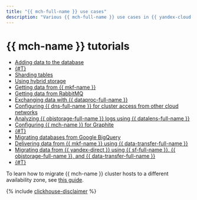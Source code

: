 ```yaml
---
title: "{{ mch-full-name }} use cases"
description: "Various {{ mch-full-name }} use cases in {{ yandex-cloud }}."
---
```


# {{ mch-name }} tutorials

* [Adding data to the database](insert.md)
* [{#T}](data-migration.md)
* [Sharding tables](sharding.md)
* [Using hybrid storage](hybrid-storage.md)
* [Getting data from {{ mkf-name }}](fetch-data-from-mkf.md)
* [Getting data from RabbitMQ](fetch-data-from-rabbitmq.md)
* [Exchanging data with {{ dataproc-full-name }}](exchange-data-with-dp.md)
* [Configuring {{ dns-full-name }} for cluster access from other cloud networks](dns-peering.md)
* [Analyzing {{ objstorage-full-name }} logs using {{ datalens-full-name }}](storage-logs-analysis.md)
* [Configuring {{ mch-name }} for Graphite](clickhouse-for-graphite.md)
* [{#T}](yds-to-clickhouse.md)
* [Migrating databases from Google BigQuery](bigquery-to-clickhouse.md)
* [Delivering data from {{ mkf-name }} using {{ data-transfer-full-name }}](mkf-to-mch-migration.md)
* [Migrating data from {{ yandex-direct }} using {{ sf-full-name }}, {{ objstorage-full-name }}, and {{ data-transfer-full-name }}](transfer-from-direct.md)
* [{#T}](object-storage-to-clickhouse.md)

To learn how to migrate {{ mch-name }} cluster hosts to a different availability zone, see [this guide](../operations/host-migration.md).

{% include [clickhouse-disclaimer](../../_includes/clickhouse-disclaimer.md) %}
